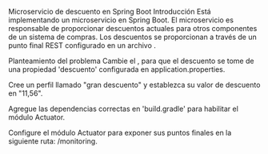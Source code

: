 Microservicio de descuento en Spring Boot
Introducción
Está implementando un microservicio en Spring Boot. El microservicio es responsable de proporcionar descuentos actuales para otros componentes de un sistema de compras. Los descuentos se proporcionan a través de un punto final REST configurado en un archivo .

Planteamiento del problema
Cambie el , para que el descuento se tome de una propiedad 'descuento' configurada en application.properties.

Cree un perfil llamado "gran descuento" y establezca su valor de descuento en "11,56".

Agregue las dependencias correctas en 'build.gradle' para habilitar el módulo Actuator.

Configure el módulo Actuator para exponer sus puntos finales en la siguiente ruta: /monitoring.
